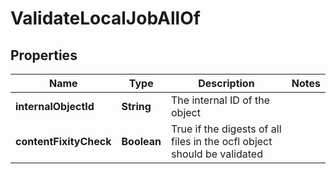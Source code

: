 

# ValidateLocalJobAllOf


## Properties

Name | Type | Description | Notes
------------ | ------------- | ------------- | -------------
**internalObjectId** | **String** | The internal ID of the object | 
**contentFixityCheck** | **Boolean** | True if the digests of all files in the ocfl object should be validated | 



